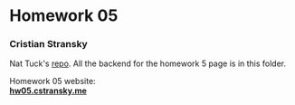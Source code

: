 # Homework 05
### Cristian Stransky  
  
Nat Tuck's [repo](https://github.com/NatTuck/memory). All the backend
for the homework 5 page is in this folder.  
  
Homework 05 website:  
**[hw05.cstransky.me](http://hw05.cstransky.me)**  
